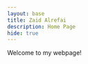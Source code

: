 ```yaml
---
layout: base
title: Zaid Alrefai
description: Home Page
hide: true
---
```


Welcome to my webpage!

